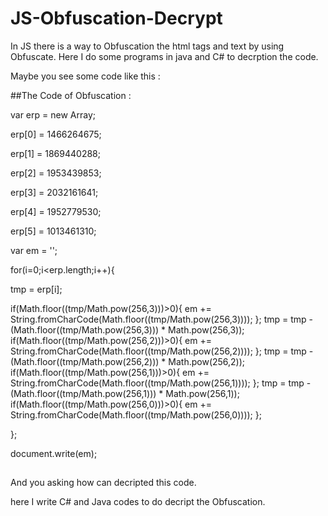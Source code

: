 # JS-Obfuscation-Decrypt
In JS there is a way to Obfuscation the html tags and text by using Obfuscate. Here I do some programs in java and C# to decrption the code.

Maybe you see some code like this :

##The Code of Obfuscation :

var erp = new Array;

erp[0] = 1466264675;

erp[1] = 1869440288;

erp[2] = 1953439853;

erp[3] = 2032161641;

erp[4] = 1952779530;

erp[5] = 1013461310;

var em = '';

for(i=0;i<erp.length;i++){

tmp = erp[i];

if(Math.floor((tmp/Math.pow(256,3)))>0){
em += String.fromCharCode(Math.floor((tmp/Math.pow(256,3))));
};
tmp = tmp - (Math.floor((tmp/Math.pow(256,3))) * Math.pow(256,3));
if(Math.floor((tmp/Math.pow(256,2)))>0){
em += String.fromCharCode(Math.floor((tmp/Math.pow(256,2))));
};
tmp = tmp - (Math.floor((tmp/Math.pow(256,2))) * Math.pow(256,2));
if(Math.floor((tmp/Math.pow(256,1)))>0){
em += String.fromCharCode(Math.floor((tmp/Math.pow(256,1))));
};
tmp = tmp - (Math.floor((tmp/Math.pow(256,1))) * Math.pow(256,1));
if(Math.floor((tmp/Math.pow(256,0)))>0){
em += String.fromCharCode(Math.floor((tmp/Math.pow(256,0))));
};
	
};

document.write(em);

##
And you asking how can decripted this code.

here I write C# and Java codes to do decript the Obfuscation.

